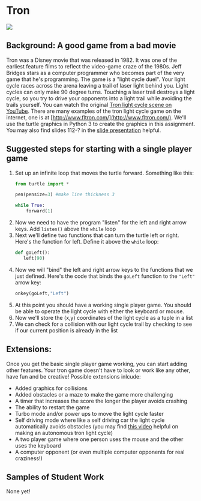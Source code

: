 Tron
====   

![](TronLighCycles.JPG)   

Background: A good game from a bad movie
-----------------------------------------
Tron was a Disney movie that was released in 1982. It was one of the earliest feature films to reflect the video-game craze of the 1980s. Jeff Bridges stars as a computer programmer who becomes part of the very game that he's programming. The game is a "light cycle duel". Your light cycle races across the arena leaving a trail of laser light behind you. Light cycles can only make 90 degree turns. Touching a laser trail destroys a light cycle, so you try to drive your opponents into a light trail while avoiding the trails yourself. You can watch the original [Tron light cycle scene on YouTube](https://www.youtube.com/watch?v=1kyiQzc4134). There are many examples of the tron light cycle game on the internet, one is at [http://www.fltron.com/](http://www.fltron.com/). We'll use the turtle graphics in Python 3 to create the graphics in this assignment. You may also find slides 112-? in the [slide presentation](https://docs.google.com/presentation/d/1rICcmNbnGYsB-cV_6EatPyzcOS2sId80Jh2kayUzm4Q/edit?usp=sharing) helpful.
 

 
Suggested steps for starting with a single player game
-------------------------------
1. Set up an infinite loop that moves the turtle forward. Something like this:   
   ```python
   from turtle import *
   
   pen(pensize=3) #make line thickness 3
   
   while True:
       forward(1)
   ```
2. Now we need to have the program "listen" for the left and right arrow keys. Add `listen()` above the `while` loop   
3. Next we'll define two functions that can turn the turtle left or right. Here's the function for left. Define it above the `while` loop:   
   ```python
   def goLeft():
      left(90)
   ```
4. Now we will "bind" the left and right arrow keys to the functions that we just defined. Here's the code that binds the `goLeft` function to the `"Left"` arrow key:   
   ```python
   onkey(goLeft,"Left")
   ```
5. At this point you should have a working single player game. You should be able to operate the light cycle with either the keyboard or mouse. 
6. Now we'll store the (x,y) coordinates of the light cycle as a tuple in a list
7. We can check for a collision with our light cycle trail by checking to see if our current position is already in the list

Extensions:
-----------
Once you get the basic single player game working, you can start adding other features. Your tron game doesn't have to look or work like any other, have fun and be creative! Possible extensions inlcude:
+ Added graphics for collisions
+ Added obstacles or a maze to make the game more challenging
+ A timer that increases the score the longer the player avoids crashing
+ The ability to restart the game
+ Turbo mode and/or power ups to move the light cycle faster
+ Self driving mode where like a self driving car the light cycle automatically avoids obstacles (you may find [this video](http://youtu.be/2QuXanc6Yyk?hd=1) helpful on making an autonomous tron light cycle)
+ A two player game where one person uses the mouse and the other uses the keyboard
+ A computer opponent (or even multiple computer opponents for real craziness!)

Samples of Student Work 
-----------------------
None yet!
